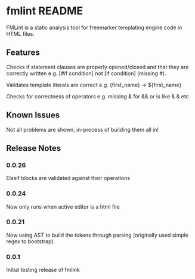 # fmlint README

FMLint is a static analysis tool for freemarker templating engine code in HTML files.

## Features

Checks if statement clauses are properly opened/closed and that they are correctly written e.g. [#if condition] not [if condition] (missing #).

Validates template literals are correct e.g. {first_name} -> ${first_name}

Checks for correctness of operators e.g. missing & for && or is like & & etc

## Known Issues
Not all problems are shown, in-process of building them all in!

## Release Notes

### 0.0.26
Elseif blocks are validated against their operations

### 0.0.24
Now only runs when active editor is a html file

### 0.0.21
Now using AST to build the tokens through parsing (originally used simple regex to bootstrap).

### 0.0.1

Initial testing release of fmlink
